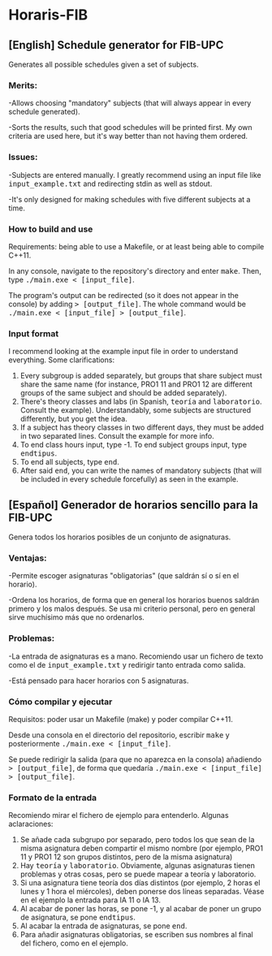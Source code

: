 # Horaris-FIB

## [English] Schedule generator for FIB-UPC 
Generates all possible schedules given a set of subjects.
### Merits:
-Allows choosing "mandatory" subjects (that will always appear in every schedule generated).

-Sorts the results, such that good schedules will be printed first. My own criteria are used here, but it's way better than not having them ordered.

### Issues:
-Subjects are entered manually. I greatly recommend using an input file like <tt>input_example.txt</tt> and redirecting stdin as well as stdout.

-It's only designed for making schedules with five different subjects at a time.

### How to build and use
Requirements: being able to use a Makefile, or at least being able to compile C++11.

In any console, navigate to the repository's directory and enter <tt>make</tt>. Then, type <tt>./main.exe < [input_file]</tt>.
  
The program's output can be redirected (so it does not appear in the console) by adding <tt> > [output_file]</tt>. The whole command would be <tt>./main.exe < [input_file] > [output_file]</tt>.

### Input format
I recommend looking at the example input file in order to understand everything. Some clarifications:
1. Every subgroup is added separately, but groups that share subject must share the same name (for instance, PRO1 11 and PRO1 12 are different groups of the same subject and should be added separately).
  2. There's theory classes and labs (in Spanish, <tt>teoría</tt> and <tt>laboratorio</tt>. Consult the example). Understandably, some subjects are structured differently, but you get the idea.
  3. If a subject has theory classes in two different days, they must be added in two separated lines. Consult the example for more info.
  4. To end class hours input, type -1. To end subject groups input, type <tt>endtipus</tt>.
  5. To end all subjects, type <tt>end</tt>.
  6. After said <tt>end</tt>, you can write the names of mandatory subjects (that will be included in every schedule forcefully) as seen in the example.  

  
## [Español] Generador de horarios sencillo para la FIB-UPC 
Genera todos los horarios posibles de un conjunto de asignaturas.
### Ventajas: 
-Permite escoger asignaturas "obligatorias" (que saldrán sí o sí en el horario).

-Ordena los horarios, de forma que en general los horarios buenos saldrán primero y los malos después. Se usa mi criterio personal, pero en general sirve muchísimo más que no ordenarlos.
### Problemas: 
-La entrada de asignaturas es a mano. Recomiendo usar un fichero de texto como el de <tt>input_example.txt</tt> y redirigir tanto entrada como salida.

-Está pensado para hacer horarios con 5 asignaturas.

### Cómo compilar y ejecutar
Requisitos: poder usar un Makefile (make) y poder compilar C++11.

Desde una consola en el directorio del repositorio, escribir <tt>make</tt> y posteriormente <tt>./main.exe < [input_file]</tt>.
  
  Se puede redirigir la salida (para que no aparezca en la consola) añadiendo <tt> > [output_file]</tt>, de forma que quedaría <tt>./main.exe < [input_file] > [output_file]</tt>.

### Formato de la entrada
Recomiendo mirar el fichero de ejemplo para entenderlo. Algunas aclaraciones:
1.  Se añade cada subgrupo por separado, pero todos los que sean de la misma asignatura deben compartir el mismo nombre (por ejemplo, PRO1 11 y PRO1 12 son grupos distintos, pero de la misma asignatura)
  2.  Hay <tt>teoría</tt> y <tt>laboratorio</tt>. Obviamente, algunas asignaturas tienen problemas y otras cosas, pero se puede mapear a teoría y laboratorio.
  3. Si una asignatura tiene teoría dos días distintos (por ejemplo, 2 horas el lunes y 1 hora el miércoles), deben ponerse dos líneas separadas. Véase en el ejemplo la entrada para IA 11 o IA 13.
  4. Al acabar de poner las horas, se pone -1, y al acabar de poner un grupo de asignatura, se pone <tt>endtipus</tt>.
  5. Al acabar la entrada de asignaturas, se pone <tt>end</tt>.
  6. Para añadir asignaturas obligatorias, se escriben sus nombres al final del fichero, como en el ejemplo.

